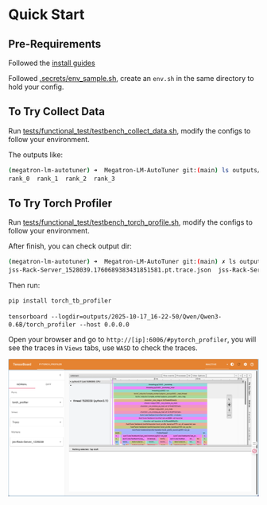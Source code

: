 # Quick Start

## Pre-Requirements

Followed the [install guides](./Install.md)

Followed [.secrets/env_sample.sh](../.secrets/env_sample.sh), create an `env.sh` in the same directory to hold your config.

## To Try Collect Data

Run [tests/functional_test/testbench_collect_data.sh](../tests/functional_test/testbench_collect_data.sh), modify the configs to follow your environment.

The outputs like:

```sh
(megatron-lm-autotuner) ➜  Megatron-LM-AutoTuner git:(main) ls outputs/2025-10-15_17-48-12/Qwen/Qwen3-0.6B/collect_data                  
rank_0  rank_1  rank_2  rank_3
```

## To Try Torch Profiler

Run [tests/functional_test/testbench_torch_profile.sh](tests/functional_test/testbench_torch_profile.sh), modify the configs to follow your environment.

After finish, you can check output dir:

```sh
(megatron-lm-autotuner) ➜  Megatron-LM-AutoTuner git:(main) ✗ ls outputs/2025-10-17_16-22-50/Qwen/Qwen3-0.6B/torch_profiler                                                        
jss-Rack-Server_1528039.1760689383431851581.pt.trace.json  jss-Rack-Server_1528040.1760689383437475633.pt.trace.json  jss-Rack-Server_1528041.1760689383439235537.pt.trace.json  jss-Rack-Server_1528042.1760689383440949434.pt.trace.json
```

Then run:

```
pip install torch_tb_profiler

tensorboard --logdir=outputs/2025-10-17_16-22-50/Qwen/Qwen3-0.6B/torch_profiler --host 0.0.0.0
```

Open your browser and go to `http://[ip]:6006/#pytorch_profiler`, you will see the traces in `Views` tabs, use `WASD` to check the traces.

![torch_profiler](./figs/QuickStart/torch_profiler.png)